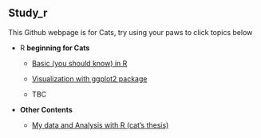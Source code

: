 ## Study_r

This Github webpage is for Cats, try using your paws to click topics
below

-   R **beginning for Cats**

    -   [Basic (you should know) in
        R](https://amaiesc.github.io/study_r/getting_to_know_R.html "Basic (you should know) in R")

    -   [Visualization with ggplot2
        package](https://amaiesc.github.io/study_r/ggplot_knit.html)

    -   TBC

-   **Other Contents**

    -  [My data and Analysis with R (cat’s thesis)](https://amaiesc.github.io/study_r/script_thesis.html)
